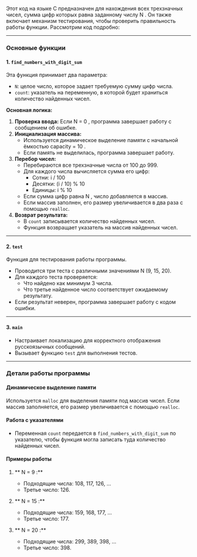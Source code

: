 Этот код на языке C предназначен для нахождения всех трехзначных чисел, сумма цифр которых равна заданному числу  N . Он также включает механизм тестирования, чтобы проверить правильность работы функции. Рассмотрим код подробно:

---

### **Основные функции**

#### **1. `find_numbers_with_digit_sum`**
Эта функция принимает два параметра:
- `N`: целое число, которое задает требуемую сумму цифр числа.
- `count`: указатель на переменную, в которой будет храниться количество найденных чисел.

**Основная логика:**
1. **Проверка ввода:** Если  N = 0 , программа завершает работу с сообщением об ошибке.
2. **Инициализация массива:**
   - Используется динамическое выделение памяти с начальной ёмкостью  capacity = 10 .
   - Если память не выделилась, программа завершает работу.
3. **Перебор чисел:** 
   - Перебираются все трехзначные числа от 100 до 999.
   - Для каждого числа вычисляется сумма его цифр:
     -  Сотни: i / 100 
     -  Десятки: (i / 10) % 10 
     -  Единицы: i % 10 
   - Если сумма цифр равна  N , число добавляется в массив.
   - Если массив заполнен, его размер увеличивается в два раза с помощью `realloc`.
4. **Возврат результата:**
   - В `count` записывается количество найденных чисел.
   - Функция возвращает указатель на массив найденных чисел.

---

#### **2. `test`**
Функция для тестирования работы программы.

- Проводится три теста с различными значениями  N  (9, 15, 20).
- Для каждого теста проверяется:
  - Что найдено как минимум 3 числа.
  - Что третье найденное число соответствует ожидаемому результату.
- Если результат неверен, программа завершает работу с кодом ошибки.

---

#### **3. `main`**
- Настраивает локализацию для корректного отображения русскоязычных сообщений.
- Вызывает функцию `test` для выполнения тестов.

---

### **Детали работы программы**

#### **Динамическое выделение памяти**
Используется `malloc` для выделения памяти под массив чисел. Если массив заполняется, его размер увеличивается с помощью `realloc`.

#### **Работа с указателями**
- Переменная `count` передается в `find_numbers_with_digit_sum` по указателю, чтобы функция могла записать туда количество найденных чисел.

#### **Примеры работы**

1. ** N = 9 :**
   - Подходящие числа: 108, 117, 126, ...
   - Третье число: 126.

2. ** N = 15 :**
   - Подходящие числа: 159, 168, 177, ...
   - Третье число: 177.

3. ** N = 20 :**
   - Подходящие числа: 299, 389, 398, ...
   - Третье число: 398.

